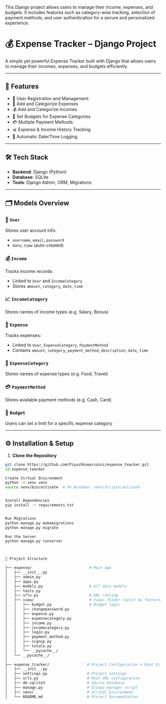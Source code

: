 This Django project allows users to manage their income, expenses, and budgets.
It includes features such as category-wise tracking, selection of payment methods, and user authentication for a secure and personalized experience.

# 💰 Expense Tracker – Django Project

A simple yet powerful Expense Tracker built with Django that allows users to manage their incomes, expenses, and budgets efficiently.

---

## 🚀 Features

- 👤 User Registration and Management
- 💸 Add and Categorize Expenses
- 💰 Add and Categorize Incomes
- 🎯 Set Budgets for Expense Categories
- 💳 Multiple Payment Methods
- 📊 Expense & Income History Tracking
- 📅 Automatic Date/Time Logging

---

## 🛠️ Tech Stack

- **Backend**: Django (Python)
- **Database**: SQLite
- **Tools**: Django Admin, ORM, Migrations

---

## 🗂️ Models Overview

### 👤 `User`
Stores user account info:
- `username`, `email`, `password`
- `date`, `time` (auto-created)

### 💰 `Income`
Tracks income records:
- Linked to `User` and `IncomeCategory`
- Stores `amount`, `category`, `date`, `time`

### 📈 `IncomeCategory`
Stores names of income types (e.g. Salary, Bonus)

### 💸 `Expense`
Tracks expenses:
- Linked to `User`, `ExpenseCategory`, `PaymentMethod`
- Contains `amount`, `category`, `payment_method`, `description`, `date`, `time`

### 🧾 `ExpenseCategory`
Stores names of expense types (e.g. Food, Travel)

### 💳 `PaymentMethod`
Stores available payment methods (e.g. Cash, Card)

### 🎯 `Budget`
Users can set a limit for a specific expense category

---

## ⚙️ Installation & Setup

1. **Clone the Repository**

```bash
git clone https://github.com/Piyushkumarsaini/expense_teacker.git
cd expense_teacker

Create Virtual Environment
python -m venv venv
source venv/bin/activate  # On Windows: venv\Scripts\activate


Install Dependencies
pip install -r requirements.txt


Run Migrations
python manage.py makemigrations
python manage.py migrate

Run the Server
python manage.py runserver



📁 Project Structure

├── expense/                          # Main App
│   ├── __init__.py
│   ├── admin.py
│   ├── apps.py
│   ├── models.py                     # All data models
│   ├── tests.py
│   ├── urls.py                       # URL routing
│   ├── view/                         # Views folder (split by feature)
│   │   ├── budget.py                 # Budget logic
│   │   ├── changepassword.py
│   │   ├── expense.py
│   │   ├── expensecategory.py
│   │   ├── income.py
│   │   ├── incomecategory.py
│   │   ├── login.py
│   │   ├── payment_method.py
│   │   ├── signup.py
│   │   ├── totale.py
│   │   └── __pycache__/
│   └── __pycache__/
│
├── expense_tracker/                 # Project Configuration + Root Files
│   ├── __init__.py
│   ├── settings.py                  # Project settings
│   ├── urls.py                      # Root URL configuration
│   ├── db.sqlite3                   # SQLite Database
│   ├── manage.py                    # Django manager script
│   ├── venv/                        # Virtual Environment
│   └── README.md                    # Project Documentation



